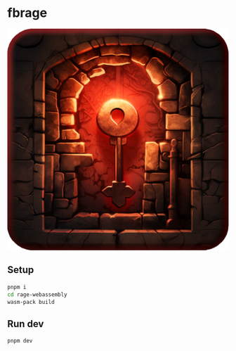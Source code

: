 # fbrage

![fbrage](./static/logo/logo_500x500.webp)

## Setup

```bash
pnpm i
cd rage-webassembly
wasm-pack build
```

## Run dev

```bash
pnpm dev
```
